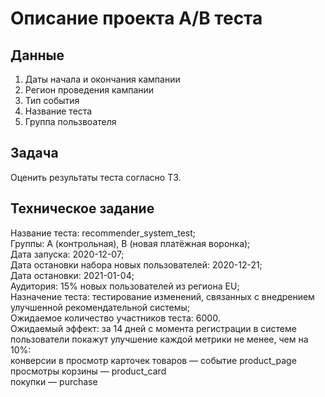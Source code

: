 # Описание проекта A/B теста
## Данные  
1. Даты начала и окончания кампании  
2. Регион проведения кампании  
3. Тип события  
4. Название теста  
5. Группа пользвоателя  
## Задача  
Оценить результаты теста согласно ТЗ.    
## Техническое задание  
Название теста: recommender_system_test;  
Группы: А (контрольная), B (новая платёжная воронка);  
Дата запуска: 2020-12-07;  
Дата остановки набора новых пользователей: 2020-12-21;  
Дата остановки: 2021-01-04;  
Аудитория: 15% новых пользователей из региона EU;  
Назначение теста: тестирование изменений, связанных с внедрением улучшенной рекомендательной системы;  
Ожидаемое количество участников теста: 6000.  
Ожидаемый эффект: за 14 дней с момента регистрации в системе пользователи покажут улучшение каждой метрики не менее, чем на 10%:  
конверсии в просмотр карточек товаров — событие product_page  
просмотры корзины — product_card  
покупки — purchase  
